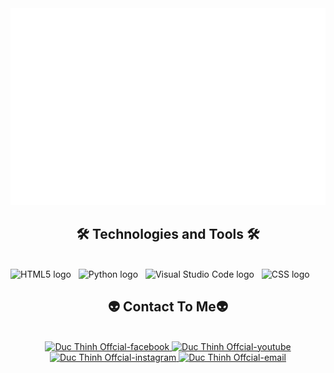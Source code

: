 <!-- Duc Thinh Offcial -->
<a href="#" target="_blank">
  <img src="svg/trungquandev.svg" width="1200" alt="Duc Thinh Offcial-official" />
</a>

<h2 align="center">🛠 Technologies and Tools 🛠</h2>
<br>
<!-- https://simpleicons.org/ -->
<span><img src="https://img.shields.io/badge/HTML5-282C34?logo=html5&logoColor=E34F26" alt="HTML5 logo" title="HTML5" height="25" /></span>
&nbsp;
<span><img src="https://img.shields.io/badge/PYTHON-282C34?logo=python&logoColor=4B32C3" alt="Python logo" title="Python" height="25" /></span>
&nbsp;
<span><img src="https://img.shields.io/badge/VS%20Code-282C34?logo=visual-studio-code&logoColor=007ACC" alt="Visual Studio Code logo" title="Visual Studio Code" height="25" /></span>
&nbsp;
<span><img src="https://img.shields.io/badge/CSS3-282C34?logo=css3&logoColor=1572B6" alt="CSS logo" title="CSS" height="25" /></span>
&nbsp;

<br>
<h2 align="center">👽 Contact To Me👽</h2>
<br>
<!-- https://icons8.com -->
<div align="center">
  <a href="https://facebook.com/dthing06" target="blank">
    <img src="https://img.icons8.com/bubbles/100/000000/facebook-new.png" alt="Duc Thinh Offcial-facebook" />
  </a>
  <a href="https://www.youtube.com/@DucThinhOffcial" target="blank">
    <img src="https://img.icons8.com/bubbles/100/000000/youtube-squared.png" alt="Duc Thinh Offcial-youtube" />
  </a>
  <a href="https://instagram.com/_dth.b6" target="blank">
    <img src="https://img.icons8.com/bubbles/100/000000/instagram.png" alt="Duc Thinh Offcial-instagram" />
  </a>
  <a href="mailto:dwcthinh06@gmail.com" target="top">
    <img src="https://img.icons8.com/bubbles/100/000000/apple-mail.png" alt="Duc Thinh Offcial-email" />
  </a>
</div>

